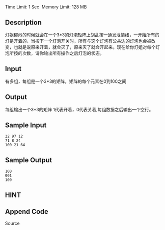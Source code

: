 # 
Time Limit: 1 Sec  Memory Limit: 128 MB


## Description
灯姐郁闷的时候就会在一个3*3的灯泡矩阵上胡乱按一通发泄情绪，一开始所有的灯是开着的，当按下一个灯泡开关时，所有与这个灯泡有公共边的灯泡也会被改变，也就是说原来开着，就会灭了，原来灭了就会开起来。现在给你灯姐对每个灯泡所按的次数，请你输出所有操作之后灯泡的状态。


## Input
有多组，每组是一个3*3的矩阵，矩阵的每个元素在0到100之间


## Output
每组输出一个3*3的矩阵 1代表开着，0代表关着,每组数据之后输出一个空行。


## Sample Input
```
22 97 12
71 8 24
100 21 64

```
## Sample Output
```
100
001
100
```

## HINT


## Append Code
Source